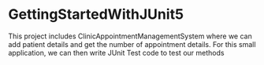 # GettingStartedWithJUnit5
This project includes ClinicAppointmentManagementSystem where we can add patient details and get the number of appointment details. For this small application, we can then write JUnit Test code to test our methods
